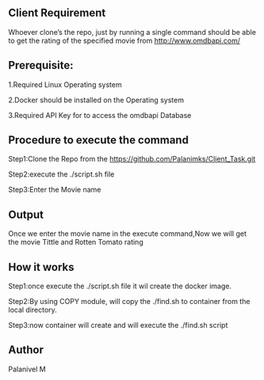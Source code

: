 Client Requirement
------------------
Whoever clone’s the repo, just by running a single command should be able to get the rating of the specified movie from http://www.omdbapi.com/

Prerequisite:
-------------
1.Required Linux Operating system

2.Docker should be installed on the Operating system

3.Required API Key for to access the omdbapi Database

Procedure to execute the command
---------------------------------
Step1:Clone the Repo from the https://github.com/Palanimks/Client_Task.git

Step2:execute the ./script.sh file 

Step3:Enter the Movie name 

Output
------
Once we enter the movie name in the execute command,Now we will  get the movie Tittle and Rotten Tomato rating

How it works
------------
Step1:once execute the ./script.sh file it wil create the docker image.

Step2:By using COPY module, will copy the ./find.sh to container from the local directory.

Step3:now container will create and will execute the ./find.sh script

Author
------
Palanivel M
